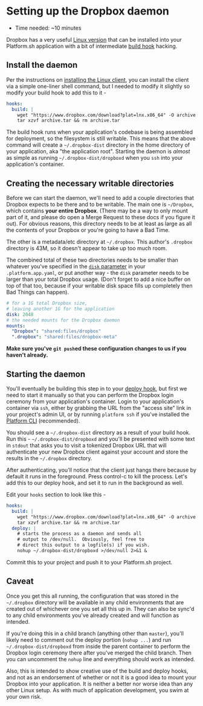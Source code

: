 # Setting up the Dropbox daemon

- Time needed: ~10 minutes

Dropbox has a very useful [Linux version](https://www.dropbox.com/install-linux) that can be installed into your Platform.sh application with a bit of intermediate [build hook](/configuration/app-containers.html#hooks) hacking.

## Install the daemon

Per the instructions on [installing the Linux client](https://www.dropbox.com/install-linux), you can install the client via a simple one-liner shell command, but I needed to modify it slightly so modify your build hook to add this to it -

```yaml
hooks:
  build: |
    wget "https://www.dropbox.com/download?plat=lnx.x86_64" -O archive.tar
    tar xzvf archive.tar && rm archive.tar
```



The build hook runs when your application's codebase is being assembled for deployment, so the filesystem is still writable.  This means that the above command will create a `~/.dropbox-dist` directory in the home directory of your application, aka "the application root".  Starting the daemon is _almost_ as simple as running `~/.dropbox-dist/dropboxd` when you `ssh` into your application's container.

## Creating the necessary writable directories

Before we can start the daemon, we'll need to add a couple directories that Dropbox expects to be there and to be writable.  The main one is `~/Dropbox`, which contains **your entire Dropbox**.  (There may be a way to only mount part of it, and please do open a Merge Request to these docs if you figure it out).  For obvious reasons, this directory needs to be at least as large as all the contents of your Dropbox or you're going to have a Bad Time.

The other is a metadata/etc directory at `~/.dropbox`.  This author's `.dropbox` directory is 43M, so it doesn't appear to take up too much room.  

The combined total of these two directories needs to be smaller than whatever you've specified in the [`disk` parameter](/configuration/app-containers.html#disk) in your `.platform.app.yaml`, or put another way - the `disk` parameter needs to be larger than your total Dropbox usage.  (Don't forget to add a nice buffer on top of that too, because if your writable disk space fills up completely then Bad Things can happen).

```yaml
# for a 1G total Dropbox size, 
# leaving another 1G for the application
disk: 2048
# the needed mounts for the Dropbox daemon
mounts:
  "Dropbox": "shared:files/dropbox"
  ".dropbox": "shared:files/dropbox-meta"
```

**Make sure you've `git push`ed these configuration changes to us if you haven't already.**

## Starting the daemon

You'll eventually be building this step in to your [deploy hook](/configuration/app-containers.html#hooks), but first we need to start it manually so that you can perform the Dropbox login ceremony from your application's container.  Login to your application's container via `ssh`, either by grabbing the URL from the "access site" link in your project's admin UI, or by running `platform ssh` if you've installed the [Platform CLI](https://docs.platform.sh/overview/cli.html) (recommended).

You should see a `~/.dropbox-dist` directory as a result of your build hook.  Run this - `~/.dropbox-dist/dropboxd` and you'll be presented with some text in `stdout` that asks you to visit a tokenized Dropbox URL that will authenticate your new Dropbox client against your account and store the results in the `~/.dropbox` directory.

After authenticating, you'll notice that the client just hangs there because by default it runs in the foreground.  Press control-c to kill the process.  Let's add this to our deploy hook, and set it to run in the background as well.

Edit your `hooks` section to look like this -

```yaml
hooks:
  build: |
    wget "https://www.dropbox.com/download?plat=lnx.x86_64" -O archive.tar
    tar xzvf archive.tar && rm archive.tar
  deploy: |
    # starts the process as a daemon and sends all
    # output to /dev/null.  Obviously, feel free to
    # direct this output to a logfile(s) if you wish.
    nohup ~/.dropbox-dist/dropboxd >/dev/null 2>&1 &
```

Commit this to your project and push it to your Platform.sh project.

## Caveat

Once you get this all running, the configuration that was stored in the `~/.dropbox` directory will be available in any child environments that are created out of whichever one you set all this up in.  They can also be sync'd to any child environments you've already created and will function as intended.

If you're doing this in a child branch (anything other than `master`), you'll likely need to comment out the deploy portion (`nohup ...`) and run `~/.dropbox-dist/dropboxd` from inside the parent container to perform the Dropbox login ceremony there after you've merged the child branch.  Then you can uncomment the `nohup` line and everything should work as intended.

Also, this is intended to show creative use of the build and deploy hooks, and not as an endorsement of whether or not it is a good idea to mount your Dropbox into your application.  It is neither a better nor worse idea than any other Linux setup.  As with much of application development, you swim at your own risk.